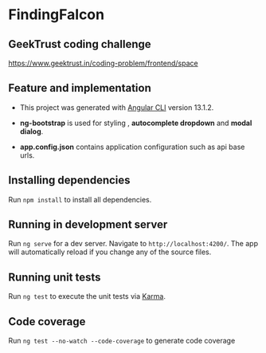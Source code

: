 # FindingFalcon

## GeekTrust coding challenge

https://www.geektrust.in/coding-problem/frontend/space

## Feature and implementation

- This project was generated with [Angular CLI](https://github.com/angular/angular-cli) version 13.1.2.

- **ng-bootstrap** is used for styling , **autocomplete dropdown** and **modal dialog**.
- **app.config.json** contains application configuration such as api base urls.

## Installing dependencies

Run `npm install` to install all dependencies.

## Running in development server

Run `ng serve` for a dev server. Navigate to `http://localhost:4200/`. The app will automatically reload if you change any of the source files.

## Running unit tests

Run `ng test` to execute the unit tests via [Karma](https://karma-runner.github.io).

## Code coverage

Run `ng test --no-watch --code-coverage` to generate code coverage
